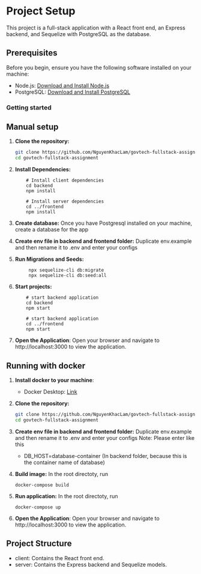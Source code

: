 # Project Setup

This project is a full-stack application with a React front end, an Express backend, and Sequelize with PostgreSQL as the database.

## Prerequisites

Before you begin, ensure you have the following software installed on your machine:

- Node.js: [Download and Install Node.js](https://nodejs.org/)
- PostgreSQL: [Download and Install PostgreSQL](https://www.postgresql.org/)

### Getting started

## Manual setup

1. **Clone the repository:**

   ```bash
   git clone https://github.com/NguyenKhacLam/govtech-fullstack-assignment.git
   cd govtech-fullstack-assignment

   ```

2. **Install Dependencies:**

   ```
       # Install client dependencies
       cd backend
       npm install

       # Install server dependencies
       cd ../frontend
       npm install
   ```

3. **Create database:**
   Once you have Postgresql installed on your machine, create a database for the app

4. **Create env file in backend and frontend folder:**
   Duplicate env.example and then rename it to .env and enter your configs

5. **Run Migrations and Seeds:**

   ```
        npx sequelize-cli db:migrate
        npx sequelize-cli db:seed:all
   ```

6. **Start projects:**

   ```
       # start backend application
       cd backend
       npm start

       # start backend application
       cd ../frontend
       npm start
   ```

7. **Open the Application**:
   Open your browser and navigate to http://localhost:3000 to view the application.

## Running with docker

1. **Install docker to your machine**:
   - Docker Desktop: [Link](https://www.docker.com/products/docker-desktop/)
2. **Clone the repository:**

   ```bash
   git clone https://github.com/NguyenKhacLam/govtech-fullstack-assignment.git
   cd govtech-fullstack-assignment

   ```

3. **Create env file in backend and frontend folder:**
   Duplicate env.example and then rename it to .env and enter your configs
   Note: Please enter like this

   - DB_HOST=database-container (In backend folder, because this is the container name of database)

4. **Build image:**
   In the root directoty, run

   ```
   docker-compose build

   ```

5. **Run application:**
   In the root directoty, run

   ```
   docker-compose up

   ```

6. **Open the Application**:
   Open your browser and navigate to http://localhost:3000 to view the application.

## Project Structure

- client: Contains the React front end.
- server: Contains the Express backend and Sequelize models.
